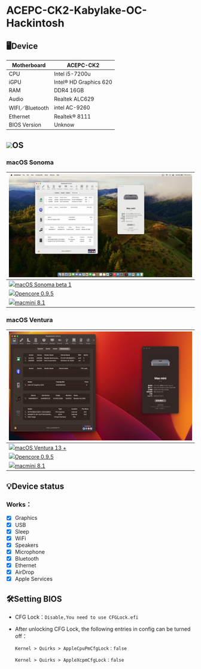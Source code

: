 # ACEPC-CK2-Kabylake-OC-Hackintosh

## 🖥️Device

| Motherboard | ACEPC-CK2 |
|------------|-------------------------------|
| CPU | Intel i5-7200u |
| iGPU | Intel® HD Graphics 620 |
| RAM | DDR4 16GB |
| Audio | Realtek ALC629 |
| WIFI／Bluetooth | intel AC-9260 |
| Ethernet | Realtek® 8111 |
| BIOS Version | Unknow |


## <img src="https://miro.medium.com/max/1200/0*kIZGmKka4RBS9R2D.png" height="40px">OS
### macOS Sonoma 

| ![alt text](macOS_14.png) |
|------------|
| <a href="https://www.apple.com/tw/macos/sonoma/"><img src="https://i.pcmag.com/imagery/reviews/06RfdFpPwulpOiNTTPsjnFr-13.fit_scale.size_760x427.v1689175331.png" height="32px"/>macOS Sonoma beta 1 |
| <a href="https://github.com/dortania/build-repo/releases/tag/OpenCorePkg-408f000"><img src="https://raw.githubusercontent.com/acidanthera/OpenCorePkg/master/Docs/Logos/LogoApprox.svg" height="34px"/>Opencore 0.9.5 |
| <a href="https://dortania.github.io/OpenCore-Install-Guide/extras/smbios-support.html#how-to-decide"><img src="https://aux.iconspalace.com/uploads/imac-icon-256.png" height="30px"/>macmini 8.1 |
### macOS Ventura

| ![alt text](macOS_13.png) |
|------------|
| <a href="[https://www.apple.com/tw/macos/macos-ventura-preview/](https://www.apple.com/tw/newsroom/2022/10/macos-ventura-is-now-available/)"><img src="https://i.pcmag.com/imagery/reviews/04iuiyBZ61YPzdVS4GfRYKM-29.fit_scale.size_760x427.v1666629922.png" height="32px"/>macOS Ventura 13 + |
| <a href="https://github.com/acidanthera/OpenCorePkg/releases/tag/0.9.5"><img src="https://raw.githubusercontent.com/acidanthera/OpenCorePkg/master/Docs/Logos/LogoApprox.svg" height="34px"/>Opencore 0.9.5 |
| <a href="https://dortania.github.io/OpenCore-Install-Guide/extras/smbios-support.html#how-to-decide"><img src="https://aux.iconspalace.com/uploads/imac-icon-256.png" height="30px"/>macmini 8.1 |


## 💡Device status
### Works：
- [x] Graphics
- [x] USB
- [x] Sleep
- [x] WiFi
- [x] Speakers
- [x] Microphone
- [x] Bluetooth
- [x] Ethernet
- [x] AirDrop
- [x] Apple Services

## 🛠️Setting BIOS


- CFG Lock：`Disable,You need to use CFGLock.efi`

- After unlocking CFG Lock, the following entries in config can be turned off：
  
  `Kernel > Quirks > AppleCpuPmCfgLock：false`
  
  `Kernel > Quirks > AppleXcpmCfgLock：false`

